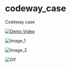 # codeway_case

Codeway case

[![Demo Video](https://drive.google.com/file/d/1mGDei5yAGxLlE2L24vRWCb1fXCeQv6a3)](https://drive.google.com/file/d/1mGDei5yAGxLlE2L24vRWCb1fXCeQv6a3/view?usp=sharing)

![Image_1](https://drive.google.com/file/d/1sGnwbvXxEA_G7SVIkoMLIRvK9C3hVYkZ/view?usp=sharing)

![Image_2](https://drive.google.com/file/d/1Kp76lfkI8qaWnOLMMf-r0BLbctyYwMTt/view?usp=sharing)

![Gif](https://drive.google.com/file/d/1Qgim0ukxexiGkMNtn6p_87BWMJ7lcdEt/view?usp=sharing)


